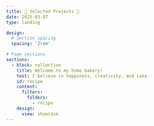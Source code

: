 ```yaml
---
title: 🎂 Selected Projects 🎂
date: 2025-03-07
type: landing

design:
  # Section spacing
  spacing: '2rem'

# Page sections
sections:
  - block: collection
    title: Welcome to my home bakery!
    text: I believe in happiness, creativity, and cake.
    id: recipe
    content:
      filters:
        folders:
          - recipe
    design:
      view: showcase
---
```

